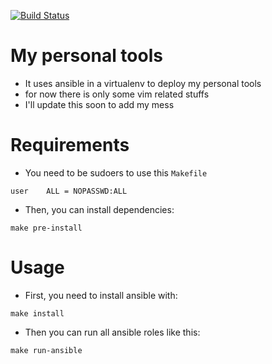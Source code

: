 [![Build Status](https://travis-ci.com/nierdz/tools.svg?branch=master)](https://travis-ci.com/nierdz/tools)

# My personal tools
 - It uses ansible in a virtualenv to deploy my personal tools
 - for now there is only some vim related stuffs
 - I'll update this soon to add my mess

# Requirements
 - You need to be sudoers to use this `Makefile`
```
user	ALL = NOPASSWD:ALL
```
 - Then, you can install dependencies:
```
make pre-install
```

# Usage
 - First, you need to install ansible with:
```
make install
```
 - Then you can run all ansible roles like this:
```
make run-ansible
```
